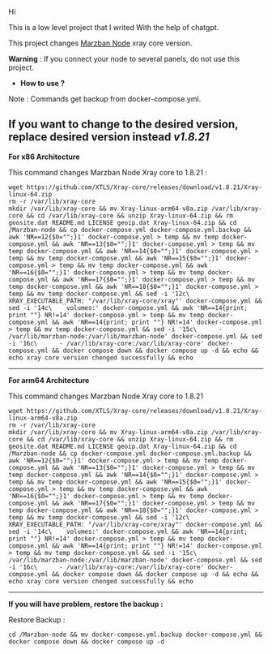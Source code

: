 Hi

This is a low level project that I writed With the help of chatgpt.

This project changes [Marzban Node](https://github.com/Gozargah/Marzban-node) xray core version.

**Warning** : If you connect your node to several panels, do not use this project.

- **How to use ?**

Note : Commands get backup from docker-compose.yml.

If you want to change to the desired version, replace desired version instead *v1.8.21*
-----------------------------------------------------

**For x86 Architecture**

This command changes Marzban Node Xray core to 1.8.21 :

```
wget https://github.com/XTLS/Xray-core/releases/download/v1.8.21/Xray-linux-64.zip
rm -r /var/lib/xray-core
mkdir /var/lib/xray-core && mv Xray-linux-arm64-v8a.zip /var/lib/xray-core && cd /var/lib/xray-core && unzip Xray-linux-64.zip && rm geosite.dat README.md LICENSE geoip.dat Xray-linux-64.zip && cd /Marzban-node && cp docker-compose.yml docker-compose.yml.backup && awk 'NR==12{$0="";}1' docker-compose.yml > temp && mv temp docker-compose.yml && awk 'NR==13{$0="";}1' docker-compose.yml > temp && mv temp docker-compose.yml && awk 'NR==14{$0="";}1' docker-compose.yml > temp && mv temp docker-compose.yml && awk 'NR==15{$0="";}1' docker-compose.yml > temp && mv temp docker-compose.yml && awk 'NR==16{$0="";}1' docker-compose.yml > temp && mv temp docker-compose.yml && awk 'NR==17{$0="";}1' docker-compose.yml > temp && mv temp docker-compose.yml && awk 'NR==18{$0="";}1' docker-compose.yml > temp && mv temp docker-compose.yml && sed -i '12c\      XRAY_EXECUTABLE_PATH: "/var/lib/xray-core/xray"' docker-compose.yml && sed -i '14c\    volumes:' docker-compose.yml && awk 'NR==14{print; print ""} NR!=14' docker-compose.yml > temp && mv temp docker-compose.yml && awk 'NR==14{print; print ""} NR!=14' docker-compose.yml > temp && mv temp docker-compose.yml && sed -i '15c\      - /var/lib/marzban-node:/var/lib/marzban-node' docker-compose.yml && sed -i '16c\      - /var/lib/xray-core:/var/lib/xray-core' docker-compose.yml && docker compose down && docker compose up -d && echo && echo xray core version chenged successfully && echo
```
-----------------------------------------------------
**For arm64 Architecture**

This command changes Marzban Node Xray core to 1.8.21

```
wget https://github.com/XTLS/Xray-core/releases/download/v1.8.21/Xray-linux-arm64-v8a.zip
rm -r /var/lib/xray-core
mkdir /var/lib/xray-core && mv Xray-linux-arm64-v8a.zip /var/lib/xray-core && cd /var/lib/xray-core && unzip Xray-linux-64.zip && rm geosite.dat README.md LICENSE geoip.dat Xray-linux-64.zip && cd /Marzban-node && cp docker-compose.yml docker-compose.yml.backup && awk 'NR==12{$0="";}1' docker-compose.yml > temp && mv temp docker-compose.yml && awk 'NR==13{$0="";}1' docker-compose.yml > temp && mv temp docker-compose.yml && awk 'NR==14{$0="";}1' docker-compose.yml > temp && mv temp docker-compose.yml && awk 'NR==15{$0="";}1' docker-compose.yml > temp && mv temp docker-compose.yml && awk 'NR==16{$0="";}1' docker-compose.yml > temp && mv temp docker-compose.yml && awk 'NR==17{$0="";}1' docker-compose.yml > temp && mv temp docker-compose.yml && awk 'NR==18{$0="";}1' docker-compose.yml > temp && mv temp docker-compose.yml && sed -i '12c\      XRAY_EXECUTABLE_PATH: "/var/lib/xray-core/xray"' docker-compose.yml && sed -i '14c\    volumes:' docker-compose.yml && awk 'NR==14{print; print ""} NR!=14' docker-compose.yml > temp && mv temp docker-compose.yml && awk 'NR==14{print; print ""} NR!=14' docker-compose.yml > temp && mv temp docker-compose.yml && sed -i '15c\      - /var/lib/marzban-node:/var/lib/marzban-node' docker-compose.yml && sed -i '16c\      - /var/lib/xray-core:/var/lib/xray-core' docker-compose.yml && docker compose down && docker compose up -d && echo && echo xray core version chenged successfully && echo
```

----------------------------------------------------
**If you will have problem, restore the backup :**

Restore Backup :
```
cd /Marzban-node && mv docker-compose.yml.backup docker-compose.yml && docker compose down && docker compose up -d
```

